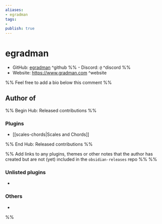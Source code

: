 ```yaml
---
aliases:
- egradman
tags: 
- 
publish: true
---
```


# egradman

- GitHub: [egradman](https://github.com/egradman/) ^github
%% - Discord: `@` ^discord %%
- Website: <https://www.gradman.com> ^website
<!-- - [[Publish sites|Publish site]]: ^publish -->

%% Feel free to add a bio below this comment %%


## Author of

%% Begin Hub: Released contributions %%
### Plugins
- [[scales-chords|Scales and Chords]]

%% End Hub: Released contributions %%

%% Add links to any plugins, themes or other notes that the author has created but are not (yet) included in the `obsidian-releases` repo %%
%%
### Unlisted plugins

- 

### Others

- 
%%

<!--
## Sponsor this author

- [[GitHub sponsors]]: [Sponsor @egradman on GitHub Sponsors](https://github.com/sponsors/egradman) ^github-sponsor
- [[Buy me a coffee]]: ^buy-me-a-coffee
- [[PayPal]]: ^paypal
- [[Patreon]]: ^patreon

-->

<!--
## Follow this author

- [[YouTube Channels|On YouTube]]: ^youtube
- Twitter: ^twitter
- ...
-->